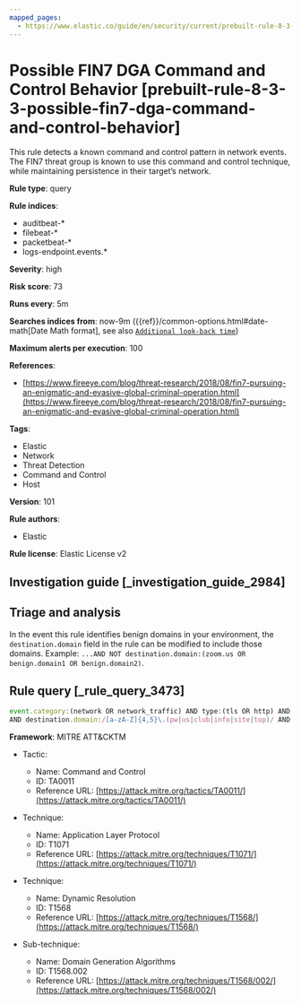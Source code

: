 ```yaml
---
mapped_pages:
  - https://www.elastic.co/guide/en/security/current/prebuilt-rule-8-3-3-possible-fin7-dga-command-and-control-behavior.html
---
```


# Possible FIN7 DGA Command and Control Behavior [prebuilt-rule-8-3-3-possible-fin7-dga-command-and-control-behavior]

This rule detects a known command and control pattern in network events. The FIN7 threat group is known to use this command and control technique, while maintaining persistence in their target’s network.

**Rule type**: query

**Rule indices**:

* auditbeat-*
* filebeat-*
* packetbeat-*
* logs-endpoint.events.*

**Severity**: high

**Risk score**: 73

**Runs every**: 5m

**Searches indices from**: now-9m ({{ref}}/common-options.html#date-math[Date Math format], see also [`Additional look-back time`](docs-content://solutions/security/detect-and-alert/create-detection-rule.md#rule-schedule))

**Maximum alerts per execution**: 100

**References**:

* [https://www.fireeye.com/blog/threat-research/2018/08/fin7-pursuing-an-enigmatic-and-evasive-global-criminal-operation.html](https://www.fireeye.com/blog/threat-research/2018/08/fin7-pursuing-an-enigmatic-and-evasive-global-criminal-operation.html)

**Tags**:

* Elastic
* Network
* Threat Detection
* Command and Control
* Host

**Version**: 101

**Rule authors**:

* Elastic

**Rule license**: Elastic License v2

## Investigation guide [_investigation_guide_2984]

## Triage and analysis

In the event this rule identifies benign domains in your environment, the `destination.domain` field in the rule can be modified to include those domains. Example: `...AND NOT destination.domain:(zoom.us OR benign.domain1 OR benign.domain2)`.

## Rule query [_rule_query_3473]

```js
event.category:(network OR network_traffic) AND type:(tls OR http) AND network.transport:tcp
AND destination.domain:/[a-zA-Z]{4,5}\.(pw|us|club|info|site|top)/ AND NOT destination.domain:zoom.us
```

**Framework**: MITRE ATT&CKTM

* Tactic:

    * Name: Command and Control
    * ID: TA0011
    * Reference URL: [https://attack.mitre.org/tactics/TA0011/](https://attack.mitre.org/tactics/TA0011/)

* Technique:

    * Name: Application Layer Protocol
    * ID: T1071
    * Reference URL: [https://attack.mitre.org/techniques/T1071/](https://attack.mitre.org/techniques/T1071/)

* Technique:

    * Name: Dynamic Resolution
    * ID: T1568
    * Reference URL: [https://attack.mitre.org/techniques/T1568/](https://attack.mitre.org/techniques/T1568/)

* Sub-technique:

    * Name: Domain Generation Algorithms
    * ID: T1568.002
    * Reference URL: [https://attack.mitre.org/techniques/T1568/002/](https://attack.mitre.org/techniques/T1568/002/)



